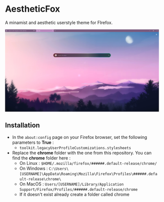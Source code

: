 # AestheticFox
A minamist and aesthetic userstyle theme for FIrefox.

![image](preview.png)


## Installation

- In the ```about:config``` page on your Firefox browser, set the following parameters to **True** :
  - ```toolkit.legacyUserProfileCustomizations.stylesheets```
- Replace the **chrome** folder with the one from this repository. You can find the **chrome** folder here :
  - On Linux : ```$HOME/.mozilla/firefox/######.default-release/chrome/```
  - On Windows : ```C:\Users\[USERNAME]\AppData\Roaming\Mozilla\Firefox\Profiles\######.default-release\chrome\```
  - On MacOS : ```Users/[USERNAME]/Library/Application Support/Firefox/Profiles/######.default-release/chrome```
  - If it doesn't exist already create a folder called chrome
